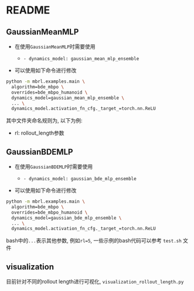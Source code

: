 # README

## GaussianMeanMLP

- 在使用`GaussianMeanMLP`时需要使用
  - `- dynamics_model: gaussian_mean_mlp_ensemble`

- 可以使用如下命令进行修改

```bash
python -m mbrl.examples.main \
  algorithm=bde_mbpo \
  overrides=bde_mbpo_humanoid \
  dynamics_model=gaussian_mean_mlp_ensemble \ 
  ... \
  dynamics_model.activation_fn_cfg._target_=torch.nn.ReLU
```

其中文件夹命名规则为, 以下为例:
- rl: rollout_length参数

## GaussianBDEMLP

- 在使用`GaussianBDEMLP`时需要使用
  - `- dynamics_model: gaussian_bde_mlp_ensemble`

- 可以使用如下命令进行修改

```bash
python -m mbrl.examples.main \
  algorithm=bde_mbpo \
  overrides=bde_mbpo_humanoid \
  dynamics_model=gaussian_bde_mlp_ensemble \ 
  ... \
  dynamics_model.activation_fn_cfg._target_=torch.nn.ReLU
```

bash中的`...`表示其他参数, 例如`rl=5`, 一些示例的bash代码可以参考 `test.sh` 文件

## visualization

目前针对不同的rollout length进行可视化, `visualization_rollout_length.py`
